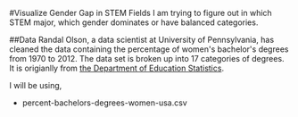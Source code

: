 #Visualize Gender Gap in STEM Fields
I am trying to figure out in which STEM major, which gender dominates or have balanced categories.

##Data
Randal Olson, a data scientist at University of Pennsylvania, has cleaned the data containing the percentage of women's bachelor's degrees 
from 1970 to 2012. The data set is broken up into 17 categories of degrees. It is origianlly from [the Department of Education Statistics](http://nces.ed.gov/programs/digest/2013menu_tables.asp).

I will be using,
- percent-bachelors-degrees-women-usa.csv
